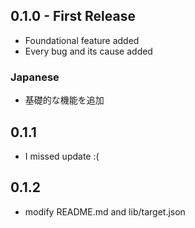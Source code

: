 ## 0.1.0 - First Release
* Foundational feature added
* Every bug and its cause added
### Japanese
* 基礎的な機能を追加

## 0.1.1
* I missed update :(

## 0.1.2
* modify README.md and lib/target.json

